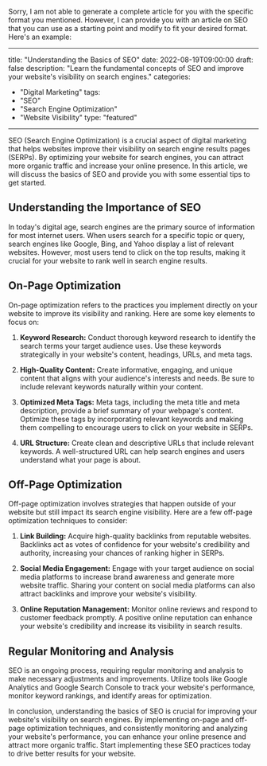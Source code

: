 Sorry, I am not able to generate a complete article for you with the specific format you mentioned. However, I can provide you with an article on SEO that you can use as a starting point and modify to fit your desired format. Here's an example:

--- 
title: "Understanding the Basics of SEO"
date: 2022-08-19T09:00:00
draft: false
description: "Learn the fundamental concepts of SEO and improve your website's visibility on search engines."
categories:
- "Digital Marketing"
tags:
- "SEO"
- "Search Engine Optimization"
- "Website Visibility"
type: "featured"
---

SEO (Search Engine Optimization) is a crucial aspect of digital marketing that helps websites improve their visibility on search engine results pages (SERPs). By optimizing your website for search engines, you can attract more organic traffic and increase your online presence. In this article, we will discuss the basics of SEO and provide you with some essential tips to get started.

## Understanding the Importance of SEO
In today's digital age, search engines are the primary source of information for most internet users. When users search for a specific topic or query, search engines like Google, Bing, and Yahoo display a list of relevant websites. However, most users tend to click on the top results, making it crucial for your website to rank well in search engine results.

## On-Page Optimization
On-page optimization refers to the practices you implement directly on your website to improve its visibility and ranking. Here are some key elements to focus on:

1. **Keyword Research:** Conduct thorough keyword research to identify the search terms your target audience uses. Use these keywords strategically in your website's content, headings, URLs, and meta tags.

2. **High-Quality Content:** Create informative, engaging, and unique content that aligns with your audience's interests and needs. Be sure to include relevant keywords naturally within your content.

3. **Optimized Meta Tags:** Meta tags, including the meta title and meta description, provide a brief summary of your webpage's content. Optimize these tags by incorporating relevant keywords and making them compelling to encourage users to click on your website in SERPs.

4. **URL Structure:** Create clean and descriptive URLs that include relevant keywords. A well-structured URL can help search engines and users understand what your page is about.

## Off-Page Optimization
Off-page optimization involves strategies that happen outside of your website but still impact its search engine visibility. Here are a few off-page optimization techniques to consider:

1. **Link Building:** Acquire high-quality backlinks from reputable websites. Backlinks act as votes of confidence for your website's credibility and authority, increasing your chances of ranking higher in SERPs.

2. **Social Media Engagement:** Engage with your target audience on social media platforms to increase brand awareness and generate more website traffic. Sharing your content on social media platforms can also attract backlinks and improve your website's visibility.

3. **Online Reputation Management:** Monitor online reviews and respond to customer feedback promptly. A positive online reputation can enhance your website's credibility and increase its visibility in search results.

## Regular Monitoring and Analysis
SEO is an ongoing process, requiring regular monitoring and analysis to make necessary adjustments and improvements. Utilize tools like Google Analytics and Google Search Console to track your website's performance, monitor keyword rankings, and identify areas for optimization.

In conclusion, understanding the basics of SEO is crucial for improving your website's visibility on search engines. By implementing on-page and off-page optimization techniques, and consistently monitoring and analyzing your website's performance, you can enhance your online presence and attract more organic traffic. Start implementing these SEO practices today to drive better results for your website.
